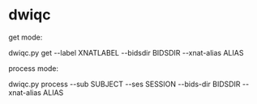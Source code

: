 # dwiqc

get mode:

dwiqc.py get --label XNATLABEL --bidsdir BIDSDIR --xnat-alias ALIAS

process mode:

dwiqc.py process --sub SUBJECT --ses SESSION --bids-dir BIDSDIR --xnat-alias ALIAS